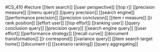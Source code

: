 #CS_410
#lecture
[[item search]]
[[user perspective]]
[[top r]]
[[precision measure]]
[[menu query]]
[[query precision]]
[[search engine]]
[[performance precision]]
[[precision conclusion]]
[[item r measure]]
[[r rank position]]
[[effort user]]
[[top effort]]
[[ranking user]]
[[query conclusion query]]
[[precision query]]
[[search engine query]]
[[user effort]]
[[performance strategy]]
[[recall curve]]
[[document transformation]]
[[r correspond]]
[[variance query]]
[[item search target home]]
[[document r]]
[[scenario ranking]]
[[query aggregating]]

